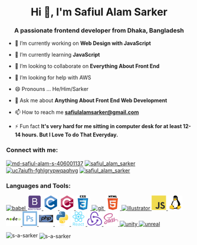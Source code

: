 <h1 align="center">Hi 👋, I'm Safiul Alam Sarker</h1>
<h3 align="center">A passionate frontend developer from Dhaka, Bangladesh</h3>

- 🔭 I’m currently working on **Web Design with JavaScript**

- 🌱 I’m currently learning **JavaScript**

- 👯 I’m looking to collaborate on **Everything About Front End**

- 🤝 I’m looking for help with AWS

- 😄 Pronouns  ... He/Him/Sarker

- 💬 Ask me about **Anything About Front End Web Development**

- 📫 How to reach me **safiulalamsarker@gmail.com**

- ⚡ Fun fact **It's very hard for me sitting in computer desk for at least 12-14 hours. But I Love To do That Everyday.**

<h3 align="left">Connect with me:</h3>
<p align="left">
<a href="https://linkedin.com/in/md-safiul-alam-s-406001137" target="blank"><img align="center" src="https://cdn.jsdelivr.net/npm/simple-icons@3.0.1/icons/linkedin.svg" alt="md-safiul-alam-s-406001137" height="30" width="40" /></a>
<a href="https://instagram.com/safiul_alam_sarker" target="blank"><img align="center" src="https://cdn.jsdelivr.net/npm/simple-icons@3.0.1/icons/instagram.svg" alt="safiul_alam_sarker" height="30" width="40" /></a>
<a href="https://www.youtube.com/c/uc7aiufh-fghlgrypwqaqhvg" target="blank"><img align="center" src="https://cdn.jsdelivr.net/npm/simple-icons@3.0.1/icons/youtube.svg" alt="uc7aiufh-fghlgrypwqaqhvg" height="30" width="40" /></a>
<a href="https://codeforces.com/profile/safiul_alam_sarker" target="blank"><img align="center" src="https://cdn.jsdelivr.net/npm/simple-icons@3.0.1/icons/codeforces.svg" alt="safiul_alam_sarker" height="30" width="40" /></a>
</p>

<h3 align="left">Languages and Tools:</h3>
<p align="left"> <a href="https://babeljs.io/" target="_blank"> <img src="https://www.vectorlogo.zone/logos/babeljs/babeljs-icon.svg" alt="babel" width="40" height="40"/> </a> <a href="https://getbootstrap.com" target="_blank"> <img src="https://raw.githubusercontent.com/devicons/devicon/master/icons/bootstrap/bootstrap-plain-wordmark.svg" alt="bootstrap" width="40" height="40"/> </a> <a href="https://www.cprogramming.com/" target="_blank"> <img src="https://raw.githubusercontent.com/devicons/devicon/master/icons/c/c-original.svg" alt="c" width="40" height="40"/> </a> <a href="https://www.w3schools.com/cpp/" target="_blank"> <img src="https://raw.githubusercontent.com/devicons/devicon/master/icons/cplusplus/cplusplus-original.svg" alt="cplusplus" width="40" height="40"/> </a> <a href="https://www.w3schools.com/css/" target="_blank"> <img src="https://raw.githubusercontent.com/devicons/devicon/master/icons/css3/css3-original-wordmark.svg" alt="css3" width="40" height="40"/> </a> <a href="https://git-scm.com/" target="_blank"> <img src="https://www.vectorlogo.zone/logos/git-scm/git-scm-icon.svg" alt="git" width="40" height="40"/> </a> <a href="https://www.w3.org/html/" target="_blank"> <img src="https://raw.githubusercontent.com/devicons/devicon/master/icons/html5/html5-original-wordmark.svg" alt="html5" width="40" height="40"/> </a> <a href="https://www.adobe.com/in/products/illustrator.html" target="_blank"> <img src="https://www.vectorlogo.zone/logos/adobe_illustrator/adobe_illustrator-icon.svg" alt="illustrator" width="40" height="40"/> </a> <a href="https://developer.mozilla.org/en-US/docs/Web/JavaScript" target="_blank"> <img src="https://raw.githubusercontent.com/devicons/devicon/master/icons/javascript/javascript-original.svg" alt="javascript" width="40" height="40"/> </a> <a href="https://www.linux.org/" target="_blank"> <img src="https://raw.githubusercontent.com/devicons/devicon/master/icons/linux/linux-original.svg" alt="linux" width="40" height="40"/> </a> <a href="https://nodejs.org" target="_blank"> <img src="https://raw.githubusercontent.com/devicons/devicon/master/icons/nodejs/nodejs-original-wordmark.svg" alt="nodejs" width="40" height="40"/> </a> <a href="https://www.photoshop.com/en" target="_blank"> <img src="https://raw.githubusercontent.com/devicons/devicon/master/icons/photoshop/photoshop-line.svg" alt="photoshop" width="40" height="40"/> </a> <a href="https://www.php.net" target="_blank"> <img src="https://raw.githubusercontent.com/devicons/devicon/master/icons/php/php-original.svg" alt="php" width="40" height="40"/> </a> <a href="https://www.python.org" target="_blank"> <img src="https://raw.githubusercontent.com/devicons/devicon/master/icons/python/python-original.svg" alt="python" width="40" height="40"/> </a> <a href="https://reactjs.org/" target="_blank"> <img src="https://raw.githubusercontent.com/devicons/devicon/master/icons/react/react-original-wordmark.svg" alt="react" width="40" height="40"/> </a> <a href="https://redux.js.org" target="_blank"> <img src="https://raw.githubusercontent.com/devicons/devicon/master/icons/redux/redux-original.svg" alt="redux" width="40" height="40"/> </a> <a href="https://sass-lang.com" target="_blank"> <img src="https://raw.githubusercontent.com/devicons/devicon/master/icons/sass/sass-original.svg" alt="sass" width="40" height="40"/> </a> <a href="https://unity.com/" target="_blank"> <img src="https://www.vectorlogo.zone/logos/unity3d/unity3d-icon.svg" alt="unity" width="40" height="40"/> </a> <a href="https://unrealengine.com/" target="_blank"> <img src="https://raw.githubusercontent.com/kenangundogan/fontisto/036b7eca71aab1bef8e6a0518f7329f13ed62f6b/icons/svg/brand/unreal-engine.svg" alt="unreal" width="40" height="40"/> </a> </p>

<p><img align="left" src="https://github-readme-stats.vercel.app/api/top-langs?username=s-a-sarker&show_icons=true&locale=en&layout=compact" alt="s-a-sarker" /></p>

<p>&nbsp;<img align="center" src="https://github-readme-stats.vercel.app/api?username=s-a-sarker&show_icons=true&locale=en" alt="s-a-sarker" /></p>













